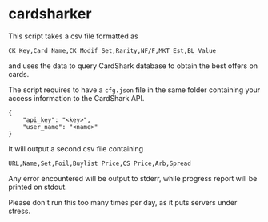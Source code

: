 # cardsharker

This script takes a csv file formatted as

```
CK_Key,Card Name,CK_Modif_Set,Rarity,NF/F,MKT_Est,BL_Value
```

and uses the data to query CardShark database to obtain the best offers on cards.

The script requires to have a `cfg.json` file in the same folder containing your access information to the CardShark API.

```
{
    "api_key": "<key>",
    "user_name": "<name>"
}
```

It will output a second csv file containing

```
URL,Name,Set,Foil,Buylist Price,CS Price,Arb,Spread
```

Any error encountered will be output to stderr, while progress report will be printed on stdout.

Please don't run this too many times per day, as it puts servers under stress.

